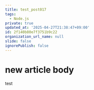 ```yaml
---
title: test_post017
tags:
  - Node.js
private: true
updated_at: '2025-04-27T21:38:47+09:00'
id: 2f140b80e7f3751b9c22
organization_url_name: null
slide: false
ignorePublish: false
---
```

# new article body
test
